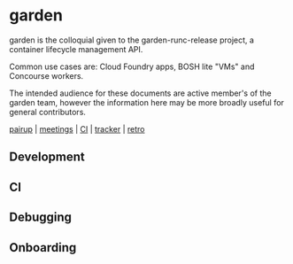 # garden

garden is the colloquial given to the garden-runc-release project, a container
lifecycle management API.

Common use cases are: Cloud Foundry apps, BOSH lite "VMs" and Concourse workers.

The intended audience for these documents are active member's of the garden
team, however the information here may be more broadly useful for general
contributors.

[pairup](http://pairup-ng.mybluemix.net/#garden) |
[meetings](https://bit.ly/garden-cf) |
[CI](https://garden.ci.cf-app.com) |
[tracker](https://www.pivotaltracker.com/n/projects/1158420) |
[retro](https://retros.cfapps.io/retros/garden)

## Development

## CI

## Debugging

## Onboarding
